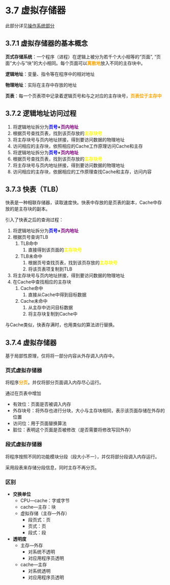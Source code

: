 # 3.7 虚拟存储器

此部分详见[操作系统部分](https://aye10032.gitbook.io/os/di-san-zhang-nei-cun-guan-li/3.1-fen-ye-cun-chu-xiang-guan-gai-nian)

## 3.7.1 虚拟存储器的基本概念

**页式存储系统**：一个程序（进程）在逻辑上被分为若千个大小相等的“页面”, “页面”大小与“块”的大小相同。每个页面可以<font color=orange>**离散地**</font>放入不同的主存块中。

**逻辑地址**：变量、指令等在程序中的相对地址

**物理地址**：实际在主存中存放的地址

**页表**：每一个页表项中记录着逻辑页号和与之对应的主存块号，<font color=orange>**页表位于主存中**</font>



## 3.7.2 逻辑地址访问过程

1. 将逻辑地址拆分为<font color=blue>**页号**</font>**+**<font color=purple>**页内地址**</font>
2. 根据页号查找页表，找到该页存放的<font color=yellow>**主存块号**</font>
3. 将主存块号与页内地址拼接，得到要访问数据的物理地址
4. 访问相应的主存块，依照相应的Cache工作原理访问Cache和主存
5. 将逻辑地址拆分为<font color=blue>**页号**</font>**+**<font color=purple>**页内地址**</font>
6. 根据页号查找页表，找到该页存放的<font color=yellow>**主存块号**</font>
7. 将主存块号与页内地址拼接，得到要访问数据的物理地址
8. 访问相应的主存块，依据相应的工作原理查找Cache和主存，访问内容



## 3.7.3 快表（TLB）

快表是一种相联存储器，读取速度快。快表中存放的是页表的副本，Cache中存放的是主存块的副本。

引入了快表之后的查询过程：

1. 将逻辑地址拆分为<font color=blue>**页号**</font>**+**<font color=purple>**页内地址**</font>
2. 根据页号查询TLB
   1. TLB命中
      1. 直接得到该页面的<font color=yellow>**主存块号**</font>
   2. TLB未命中
      1. 根据页号查找页表，找到该页存放的<font color=yellow>**主存块号**</font>
      2. 将该页表项复制到TLB 
3. 将主存块号与页内地址拼接，得到要访问数据的物理地址
4. 在Cache中查找相应的主存块
   1. Cache命中
      1. 直接从Cache中得到目标数据
   2. Cache未命中
      1. 从主存中访问目标数据
      2. 将主存块复制到Cache中

与Cache类似，快表存满时，也用类似的算法进行替换。



## 3.7.4 虚拟存储器

基于局部性原理，仅将将一部分内容从外存调入内存中。

### 页式虚拟存储器

将程序<font color=orange>**分页**</font>，并仅将部分页面调入内存尽心运行。

通过在页表中增加

* 有效位：页面是否被调入内存
* 外存块号：将外存也进行分块，大小与主存块相同，表示该页面存储在外存的位置
* 访问位：用于页面替换算法
* 脏位：表明这个页面是否被修改（是否需要将修改写回外存）



### 段式虚拟存储器

将程序按照不同的功能模块分段（段大小不一），并仅将部分段调入内存运行。

采用段表来存储分段信息，同时主存不再分页。



### 区别

- **交换单位**
  - CPU—cache：字或字节
  - cache—主存：块
  - 虚拟存储（主存—外存）
    - 段页式：页
    - 页式：页
    - 段式：段
- **透明度**
  - 主存—外存
    - 对系统不透明
    - 对应用程序员透明
  - cache—主存
    - 对系统透明
    - 对应用程序员透明


